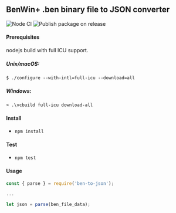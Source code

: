 ## BenWin+ .ben binary file to JSON converter

![Node CI](https://github.com/BenthamInstruments/ben-to-json/workflows/Node%20CI/badge.svg)
![Publish package on release](https://github.com/BenthamInstruments/ben-to-json/workflows/Publish%20package%20on%20release/badge.svg)

#### Prerequisites

nodejs build with full ICU support.

##### Unix/macOS:

```console
$ ./configure --with-intl=full-icu --download=all
```

##### Windows:

```console
> .\vcbuild full-icu download-all
```

#### Install
- `npm install`


#### Test
- `npm test`


#### Usage

```javascript
const { parse } = require('ben-to-json');

...

let json = parse(ben_file_data);
```
